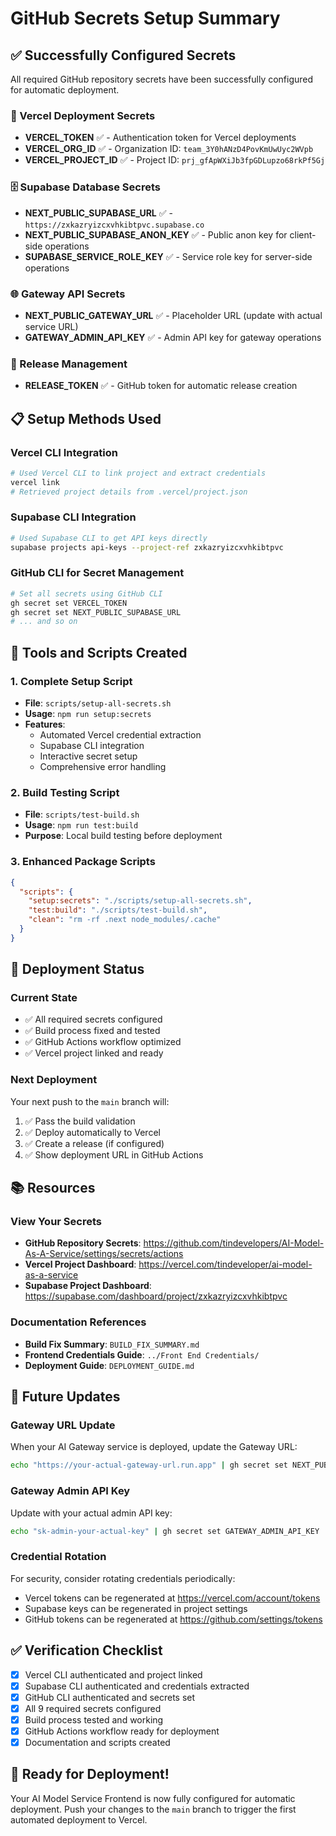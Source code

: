 # GitHub Secrets Setup Summary

## ✅ Successfully Configured Secrets

All required GitHub repository secrets have been successfully configured for automatic deployment.

### 🔐 Vercel Deployment Secrets
- **VERCEL_TOKEN** ✅ - Authentication token for Vercel deployments
- **VERCEL_ORG_ID** ✅ - Organization ID: `team_3Y0hANzD4PovKmUwUyc2WVpb`
- **VERCEL_PROJECT_ID** ✅ - Project ID: `prj_gfApWXiJb3fpGDLupzo68rkPf5Gj`

### 🗄️ Supabase Database Secrets
- **NEXT_PUBLIC_SUPABASE_URL** ✅ - `https://zxkazryizcxvhkibtpvc.supabase.co`
- **NEXT_PUBLIC_SUPABASE_ANON_KEY** ✅ - Public anon key for client-side operations
- **SUPABASE_SERVICE_ROLE_KEY** ✅ - Service role key for server-side operations

### 🌐 Gateway API Secrets
- **NEXT_PUBLIC_GATEWAY_URL** ✅ - Placeholder URL (update with actual service URL)
- **GATEWAY_ADMIN_API_KEY** ✅ - Admin API key for gateway operations

### 🚀 Release Management
- **RELEASE_TOKEN** ✅ - GitHub token for automatic release creation

## 📋 Setup Methods Used

### Vercel CLI Integration
```bash
# Used Vercel CLI to link project and extract credentials
vercel link
# Retrieved project details from .vercel/project.json
```

### Supabase CLI Integration
```bash
# Used Supabase CLI to get API keys directly
supabase projects api-keys --project-ref zxkazryizcxvhkibtpvc
```

### GitHub CLI for Secret Management
```bash
# Set all secrets using GitHub CLI
gh secret set VERCEL_TOKEN
gh secret set NEXT_PUBLIC_SUPABASE_URL
# ... and so on
```

## 🔧 Tools and Scripts Created

### 1. Complete Setup Script
- **File**: `scripts/setup-all-secrets.sh`
- **Usage**: `npm run setup:secrets`
- **Features**: 
  - Automated Vercel credential extraction
  - Supabase CLI integration
  - Interactive secret setup
  - Comprehensive error handling

### 2. Build Testing Script
- **File**: `scripts/test-build.sh`
- **Usage**: `npm run test:build`
- **Purpose**: Local build testing before deployment

### 3. Enhanced Package Scripts
```json
{
  "scripts": {
    "setup:secrets": "./scripts/setup-all-secrets.sh",
    "test:build": "./scripts/test-build.sh",
    "clean": "rm -rf .next node_modules/.cache"
  }
}
```

## 🚀 Deployment Status

### Current State
- ✅ All required secrets configured
- ✅ Build process fixed and tested
- ✅ GitHub Actions workflow optimized
- ✅ Vercel project linked and ready

### Next Deployment
Your next push to the `main` branch will:
1. ✅ Pass the build validation
2. ✅ Deploy automatically to Vercel
3. ✅ Create a release (if configured)
4. ✅ Show deployment URL in GitHub Actions

## 📚 Resources

### View Your Secrets
- **GitHub Repository Secrets**: https://github.com/tindevelopers/AI-Model-As-A-Service/settings/secrets/actions
- **Vercel Project Dashboard**: https://vercel.com/tindeveloper/ai-model-as-a-service
- **Supabase Project Dashboard**: https://supabase.com/dashboard/project/zxkazryizcxvhkibtpvc

### Documentation References
- **Build Fix Summary**: `BUILD_FIX_SUMMARY.md`
- **Frontend Credentials Guide**: `../Front End Credentials/`
- **Deployment Guide**: `DEPLOYMENT_GUIDE.md`

## 🔄 Future Updates

### Gateway URL Update
When your AI Gateway service is deployed, update the Gateway URL:
```bash
echo "https://your-actual-gateway-url.run.app" | gh secret set NEXT_PUBLIC_GATEWAY_URL
```

### Gateway Admin API Key
Update with your actual admin API key:
```bash
echo "sk-admin-your-actual-key" | gh secret set GATEWAY_ADMIN_API_KEY
```

### Credential Rotation
For security, consider rotating credentials periodically:
- Vercel tokens can be regenerated at https://vercel.com/account/tokens
- Supabase keys can be regenerated in project settings
- GitHub tokens can be regenerated at https://github.com/settings/tokens

## ✅ Verification Checklist

- [x] Vercel CLI authenticated and project linked
- [x] Supabase CLI authenticated and credentials extracted
- [x] GitHub CLI authenticated and secrets set
- [x] All 9 required secrets configured
- [x] Build process tested and working
- [x] GitHub Actions workflow ready for deployment
- [x] Documentation and scripts created

## 🎉 Ready for Deployment!

Your AI Model Service Frontend is now fully configured for automatic deployment. Push your changes to the `main` branch to trigger the first automated deployment to Vercel.
